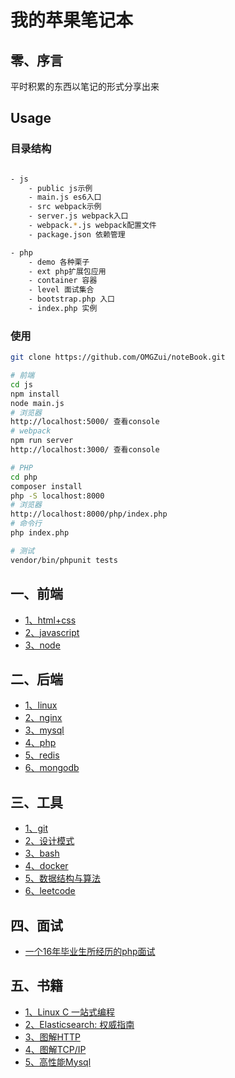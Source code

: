 # 我的苹果笔记本

## 零、序言

平时积累的东西以笔记的形式分享出来

## Usage

### 目录结构

```bash

- js
    - public js示例
    - main.js es6入口
    - src webpack示例
    - server.js webpack入口
    - webpack.*.js webpack配置文件
    - package.json 依赖管理

- php
    - demo 各种栗子
    - ext php扩展包应用
    - container 容器
    - level 面试集合
    - bootstrap.php 入口
    - index.php 实例

```

### 使用

```bash
git clone https://github.com/OMGZui/noteBook.git

# 前端
cd js
npm install
node main.js
# 浏览器
http://localhost:5000/ 查看console
# webpack
npm run server
http://localhost:3000/ 查看console

# PHP
cd php
composer install
php -S localhost:8000
# 浏览器
http://localhost:8000/php/index.php
# 命令行
php index.php

# 测试
vendor/bin/phpunit tests
```

## 一、前端

- [1、html+css](html+css.md)
- [2、javascript](javascript.md)
- [3、node](node.md)

## 二、后端

- [1、linux](linux.md)
- [2、nginx](nginx.md)
- [3、mysql](mysql.md)
- [4、php](php.md)
- [5、redis](redis.md)
- [6、mongodb](mongodb.md)

## 三、工具

- [1、git](git.md)
- [2、设计模式](https://github.com/OMGZui/DesignPattern)
- [3、bash](https://github.com/OMGZui/bash-step-to-step)
- [4、docker](https://github.com/OMGZui/lnmp)
- [5、数据结构与算法](https://github.com/OMGZui/basic_c)
- [6、leetcode](https://github.com/OMGZui/go_leetcode)

## 四、面试

- [一个16年毕业生所经历的php面试](level.md)

## 五、书籍

- [1、Linux C 一站式编程](linux-c)
- [2、Elasticsearch: 权威指南](elasticSearch.md)
- [3、图解HTTP](http.md)
- [4、图解TCP/IP](tcp-ip.md)
- [5、高性能Mysql](mysqlH.md)
